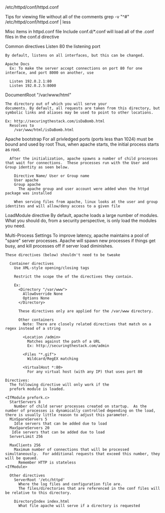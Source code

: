 /etc/httpd/conf/httpd.conf


Tips for viewing file without all of the comments
grep -v "^#" /etc/httpd/conf/httpd.conf | less

Misc items in httpd.conf file
  Include conf.d/*.conf
    will load all of the .conf files in the conf.d directive

Common directives
  Listen 80
    the listening port

    By default, listens on all interfaces, but this can be changed.

    Apache Docs
      Ex: To make the server accept connections on port 80 for one interface, and port 8000 on another, use

      Listen 192.0.2.1:80
      Listen 192.0.2.5:8000

  DocumentRoot "/var/www/html"

    The directory out of which you will serve your
    documents. By default, all requests are taken from this directory, but symbolic links and aliases may be used to point to other locations.

    Ex: http://securingthestack.com/isDaBomb.html
      Resolves to
        /var/www/html/isDaBomb.html

  Apache bootstrap
    For all privledged ports (ports less than 1024) must be bound and used by root
      Thus, when apache starts, the initial process starts as root.

      After the initialization, apache spawns a number of child processes that wait for connections.  These processes run with the User and Group identity as seen below.

        Directive Name/ User or Group name
        User apache
        Group apache
          The apache group and user account were added when the httpd package was installed

        When serving files from apache, linux looks at the user and group identites and will allow/deny access to a given file

  LoadModule directive
    By default, apache loads a large number of modules.  What you should do, from a security perspective, is only load the modules you need.

  Multi-Process Settings
    To improve latency, apache maintains a pool of "spare" server processes.  Apache will spawn new processes if things get busy, and kill processes off if server load diminishes.

    These directives (below) shouldn't need to be tweake

      Container directives
        Use XML-style opening/closing tags

        Restrict the scope the of the directives they contain.

        Ex:
          <Directory "/var/www">
            AllowOverride None
            Options None
          </Directory>

          These directives only are applied for the /var/www directory.

          Other containers
            Note: There are closely related directives that match on a regex instead of a string
            
            <Location /admin>
              Matches against the path of a URL
              Ex: http://securingthestack.com/admin

            <Files "*.gif">
              Wildcard/RegEX matching

            <VirtualHost *:80>
              For any virtual host (with any IP) that uses port 80

    Directives:
      The following directive will only work if the 
      prefork module is loaded.
    
    <IfModule prefork.c>
      StartServers 8
        Number of child server processes created on startup.  As the number of processes is dynamically controlled depending on the load, there is usually little reason to adjust this parameter.
      MinSpareServers 5
        Idle servers that can be added due to load
      MaxSpareServers 20
       Idle servers that can be added due to load
      ServerLimit 256

      MaxClients 256
        Maximum number of connections that will be processed simultaneously.  For additional requests that exceed this number, they will be queued.
          Remember HTTP is stateless
    <IfModule>

      Other directives
        ServerRoot '/etc/httpd'
          Where the log files and configuration file are.
          The files/directories that are referenced in the conf files will be relative to this directory.

        DirectoryIndex index.html
          What file apache will serve if a directory is requested

